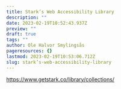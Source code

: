```yaml
---
title: Stark’s Web Accessibility Library
description: ""
date: 2023-02-19T10:52:43.937Z
preview: ""
draft: true
tags: ""
author: Ole Halvor Smylingsås
pageresources: {}
lastmod: 2023-02-19T10:53:06.712Z
slug: stark’s-web-accessibility-library
---
```

<!--more-->
https://www.getstark.co/library/collections/